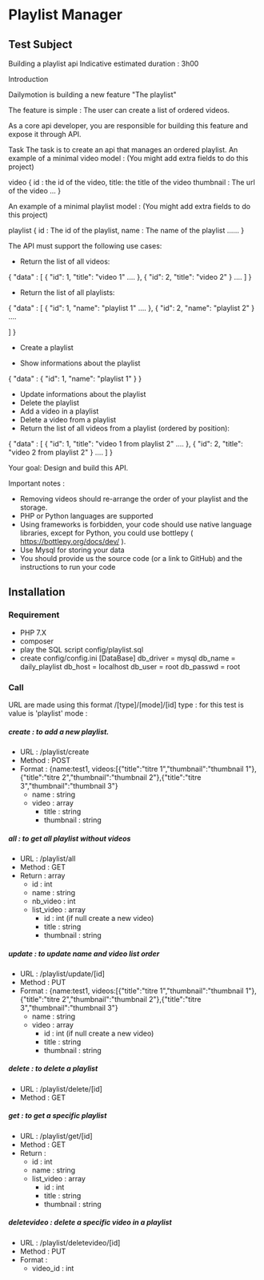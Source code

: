 # Playlist Manager
## Test Subject
Building a playlist api
Indicative estimated duration : 3h00

Introduction

Dailymotion is building a new feature "The playlist"

The feature is simple : The user can create a list of ordered videos.

As a core api developer, you are responsible for building this feature and expose it through API.

Task
The task is to create an api that manages an ordered playlist.
An example of a minimal video model : (You might add extra fields to do this project)

video {
id : the id of the video,
title: the title of the video
thumbnail : The url of the video
...
}

An example of a minimal playlist model : (You might add extra fields to do this project)

playlist {
id : The id of the playlist,
name : The name of the playlist
......
}

The API must support the following use cases:

- Return the list of all videos:

{
"data" : [
{
"id": 1,
"title": "video 1"
....
},
{
"id": 2,
"title": "video 2"
}
....
]
}

- Return the list of all playlists:

{
"data" : [
{
"id": 1,
"name": "playlist 1"
....
},
{
"id": 2,
"name": "playlist 2"
}
….

]
}

- Create a playlist

- Show informations about the playlist

{
"data" : {
"id": 1,
"name": "playlist 1"
}
}

- Update informations about the playlist
- Delete the playlist
- Add a video in a playlist
- Delete a video from a playlist
- Return the list of all videos from a playlist (ordered by position):

{
"data" : [
{
"id": 1,
"title": "video 1 from playlist 2"
....
},
{
"id": 2,
"title": "video 2 from playlist 2"
}
....
]
}

Your goal: Design and build this API.

Important notes :
- Removing videos should re-arrange the order of your playlist and the storage.
- PHP or Python languages are supported
- Using frameworks is forbidden, your code should use native language libraries, except for Python, you could use bottlepy ( https://bottlepy.org/docs/dev/ ).
- Use Mysql for storing your data
- You should provide us the source code (or a link to GitHub) and the instructions to run your code

## Installation
### Requirement
* PHP 7.X
* composer
* play the SQL script config/playlist.sql
* create config/config.ini
[DataBase]
db_driver = mysql
db_name = daily_playlist
db_host = localhost
db_user = root
db_passwd = root

### Call
URL are made using this format /[type]/[mode]/[id]
type : for this test is value is 'playlist'
mode : 

##### create : to add a new playlist.
  * URL : /playlist/create
  * Method : POST
  * Format : {name:test1, videos:[{"title":"titre 1","thumbnail":"thumbnail 1"},{"title":"titre 2","thumbnail":"thumbnail 2"},{"title":"titre 3","thumbnail":"thumbnail 3"}
     * name : string
     * video : array
        * title : string
        * thumbnail : string

##### all : to get all playlist without videos
   * URL : /playlist/all
   * Method : GET
   * Return : array
        * id : int
        * name : string
        * nb_video : int
        * list_video : array
           * id : int (if null create a new video)
           * title : string
           * thumbnail : string
        
##### update : to update name and video list order
   * URL : /playlist/update/[id]
   * Method : PUT
   * Format : {name:test1, videos:[{"title":"titre 1","thumbnail":"thumbnail 1"},{"title":"titre 2","thumbnail":"thumbnail 2"},{"title":"titre 3","thumbnail":"thumbnail 3"}
      * name : string
      * video : array
         * id : int (if null create a new video)
         * title : string
         * thumbnail : string

##### delete : to delete a playlist
   * URL : /playlist/delete/[id]
   * Method : GET

##### get : to get a specific playlist
   * URL : /playlist/get/[id]
   * Method : GET
   * Return : 
        * id : int
        * name : string
        * list_video : array
            * id : int
            * title : string
            * thumbnail : string
           
##### deletevideo : delete a specific video in a playlist
   * URL : /playlist/deletevideo/[id]
   * Method : PUT
   * Format :
        * video_id : int
        
        